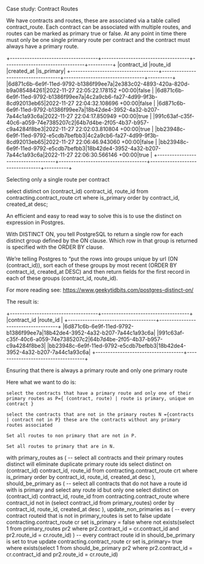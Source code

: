 Case study: Contract Routes

We have contracts and routes, these are associated via a table called contract_route. Each contract can be associated with multiple routes, and routes can be marked as primary true or false. At any point in time there must only be one single primary route per contract and the contract must always have a primary route.

+------------------------------------+------------------------------------+---------------------------------+----------+
|contract_id                         |route_id                            |created_at                       |is_primary|
+------------------------------------+------------------------------------+---------------------------------+----------+
|6d871c6b-6e9f-11ed-9792-b1386f99ee7a|2e383c02-4893-420a-820d-b9a085484261|2022-11-27 22:05:22.178152 +00:00|false     |
|6d871c6b-6e9f-11ed-9792-b1386f99ee7a|4c2a9cb6-fa27-4d99-9f3b-8cd92013eb65|2022-11-27 22:04:32.108696 +00:00|false     |
|6d871c6b-6e9f-11ed-9792-b1386f99ee7a|18b42de4-3952-4a32-b207-7a44c1a93c6a|2022-11-27 22:04:17.850949 +00:00|true      |
|991c63af-c35f-40c6-a059-74e7385207c2|64b7d4be-2f05-4b37-b957-c9a4284f8be3|2022-11-27 22:02:03.810804 +00:00|true      |
|bb23948c-6e9f-11ed-9792-e5cdb7befbb3|4c2a9cb6-fa27-4d99-9f3b-8cd92013eb65|2022-11-27 22:06:46.943060 +00:00|false     |
|bb23948c-6e9f-11ed-9792-e5cdb7befbb3|18b42de4-3952-4a32-b207-7a44c1a93c6a|2022-11-27 22:06:30.566146 +00:00|true      |
+------------------------------------+------------------------------------+---------------------------------+----------+

Selecting only a single route per contract

select distinct on (contract_id) contract_id, route_id
from contracting.contract_route crt
where is_primary
order by  contract_id, created_at desc;

An efficient and easy to read way to solve this is to use the distinct on expression in Postgres.

With DISTINCT ON, you tell PostgreSQL to return a single row for each distinct group defined by the ON clause. Which row in that group is returned is specified with the ORDER BY clause.

We’re telling Postgres to “put the rows into groups unique by url (ON (contract_id)), sort each of these groups by most recent (ORDER BY contract_id, created_at DESC) and then return fields for the first record in each of these groups (contract_id, route_id).

For more reading see: https://www.geekytidbits.com/postgres-distinct-on/

The result is:

+------------------------------------+------------------------------------+
|contract_id                         |route_id                            |
+------------------------------------+------------------------------------+
|6d871c6b-6e9f-11ed-9792-b1386f99ee7a|18b42de4-3952-4a32-b207-7a44c1a93c6a|
|991c63af-c35f-40c6-a059-74e7385207c2|64b7d4be-2f05-4b37-b957-c9a4284f8be3|
|bb23948c-6e9f-11ed-9792-e5cdb7befbb3|18b42de4-3952-4a32-b207-7a44c1a93c6a|
+------------------------------------+------------------------------------+

Ensuring that there is always a primary route and only one primary route

Here what we want to do is:

    select the contracts that have a primary route and only one of their primary routes as P={ (contract, route) | route is primary, unique on contract }

    select the contracts that are not in the primary routes N ={contracts | contract not in P} these are the contracts without any primary routes associated

    Set all routes to non primary that are not in P.

    Set all routes to primary that are in N.

with primary_routes as (
    -- select all contracts and their primary routes distinct will eliminate duplicate primary route ids
    select distinct on (contract_id) contract_id, route_id
    from contracting.contract_route crt
    where is_primary
    order by contract_id, route_id, created_at desc
),
     should_be_primary as (
         -- select all contracts that do not have a route id with is primary and select any route id but only one
         select distinct on (contract_id) contract_id, route_id
         from contracting.contract_route
         where contract_id not in (select contract_id from primary_routes)
         order by contract_id, route_id, created_at desc
     ),
     update_non_primaries as (
         -- every contract routeid that is not in primary_routes is set to false
         update contracting.contract_route cr
             set is_primary = false
             where not exists(select 1
                              from primary_routes pr2
                              where pr2.contract_id = cr.contract_id and pr2.route_id = cr.route_id)
     )
     -- every contract route id in should_be_primary is set to true
update contracting.contract_route cr
set is_primary= true
where exists(select 1 from should_be_primary pr2 
where pr2.contract_id = cr.contract_id and pr2.route_id = cr.route_id)
                